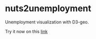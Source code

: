 # nuts2unemployment
Unemployment visualization with D3-geo.

Try it now on this [link](https://rockdonald2.github.io/nuts2unemployment/)  